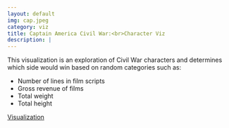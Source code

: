 ```yaml
---
layout: default
img: cap.jpeg
category: viz
title: Captain America Civil War:<br>Character Viz
description: |
---
```

This visualization is an exploration of Civil War characters and determines which side would win based on random categories such as:

  * Number of lines in film scripts
  * Gross revenue of films
  * Total weight
  * Total height

[Visualization](https://bl.ocks.org/ilitton/raw/e345c2051f084d32dd8d44a82d0850fa/)